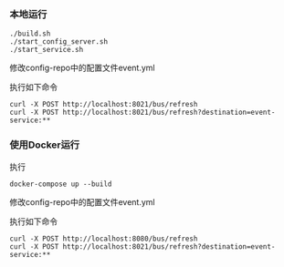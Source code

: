### 本地运行
```
./build.sh
./start_config_server.sh
./start_service.sh
```

修改config-repo中的配置文件event.yml

执行如下命令
```
curl -X POST http://localhost:8021/bus/refresh
curl -X POST http://localhost:8021/bus/refresh?destination=event-service:**
```

### 使用Docker运行
执行
```
docker-compose up --build
```

修改config-repo中的配置文件event.yml

执行如下命令
```
curl -X POST http://localhost:8080/bus/refresh
curl -X POST http://localhost:8021/bus/refresh?destination=event-service:**
```
